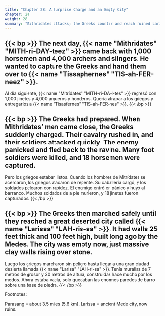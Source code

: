 ```yaml
---
title: "Chapter 28: A Surprise Charge and an Empty City"
chapter: 28
weight: 28
summary: "Mithridates attacks; the Greeks counter and reach ruined Larissa."
---
```


{{< bp >}}
The next day, {{< name "Mithridates" "MITH-ri-DAY-teez" >}} came back with 1,000 horsemen and 4,000 archers and slingers. He wanted to capture the Greeks and hand them over to {{< name "Tissaphernes" "TIS-ah-FER-neez" >}}.
---
Al día siguiente, {{< name "Mitrídates" "MITH-ri-DAH-tes" >}} regresó con 1,000 jinetes y 4,000 arqueros y honderos. Quería atrapar a los griegos y entregarlos a {{< name "Tisasfernes" "TIS-ah-FER-nes" >}}.
{{< /bp >}}

{{< bp >}}
The Greeks had prepared. When Mithridates’ men came close, the Greeks suddenly charged. Their cavalry rushed in, and their soldiers attacked quickly. The enemy panicked and fled back to the ravine. Many foot soldiers were killed, and 18 horsemen were captured.
---
Pero los griegos estaban listos. Cuando los hombres de Mitrídates se acercaron, los griegos atacaron de repente. Su caballería cargó, y los soldados pelearon con rapidez. El enemigo entró en pánico y huyó al barranco. Muchos soldados de a pie murieron, y 18 jinetes fueron capturados.
{{< /bp >}}

{{< bp >}}
The Greeks then marched safely until they reached a great deserted city called {{< name "Larissa" "LAH-ris-sa" >}}. It had walls 25 feet thick and 100 feet high, built long ago by the Medes. The city was empty now, just massive clay walls rising over stone.
---
Luego los griegos marcharon sin peligro hasta llegar a una gran ciudad desierta llamada {{< name "Larisa" "LAH-ri-sa" >}}. Tenía murallas de 7 metros de grosor y 30 metros de altura, construidas hace mucho por los medos. Ahora estaba vacía, solo quedaban las enormes paredes de barro sobre una base de piedra.
{{< /bp >}}

Footnotes:

Parasang = about 3.5 miles (5.6 km).
Larissa = ancient Mede city, now ruins.
